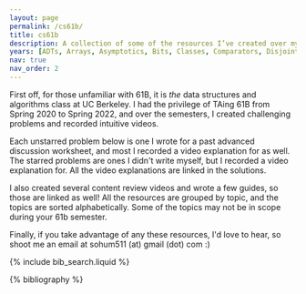 ```yaml
---
layout: page
permalink: /cs61b/
title: cs61b
description: A collection of some of the resources I’ve created over my time teaching CS 61B.
years: [ADTs, Arrays, Asymptotics, Bits, Classes, Comparators, Disjoint Sets, Dynamic Method Selection, Graphs, Hashing, Heaps, Iterators, LLRBs, Linked Lists, MSTs, Shortest Paths, Sorting, Trees, Tries]
nav: true
nav_order: 2
---
```

First off, for those unfamiliar with 61B, it is *the* data structures and algorithms class at UC Berkeley. I had the privilege of TAing 61B from Spring 2020 to Spring 2022, and over the semesters, I created challenging problems and recorded intuitive videos.

Each unstarred problem below is one I wrote for a past advanced discussion worksheet, and most I recorded a video explanation for as well. The starred problems are ones I didn't write myself, but I recorded a video explanation for. All the video explanations are linked in the solutions.

I also created several content review videos and wrote a few guides, so those are linked as well! All the resources are grouped by topic, and the topics are sorted alphabetically. Some of the topics may not be in scope during your 61b semester.

Finally, if you take advantage of any these resources, I'd love to hear, so shoot me an email at sohum511 (at) gmail (dot) com :)

<!-- _pages/publications.md -->

<!-- Bibsearch Feature -->

{% include bib_search.liquid %}

<div class="publications">

{% bibliography %}

</div>
